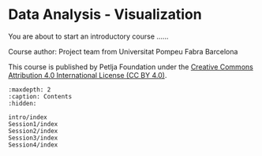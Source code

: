 ﻿---
status: exclude
alias: CoCreate_HW_Assembly_en
short_description: Collaboratively disassembling and reassembling a computer system.
long_description: >
    <p>In this course, learners will safely and collaboratively disassemble and reassemble a computer system, identify and record its components, and produce clear, accurate technical documentation of the entire process across four sessions.</p>
    <p>
    <p>This course has been developed sa part of Erasmus+ project: <a rel="license" href="https://erasmus-cocreate.petlja.org">CoCreate - Computer-Supported Collaborative Learning for Inclusive Education</a>
    </p>
    <a rel="license" href="https://creativecommons.org/licenses/by/4.0/deed.en">
    <img alt="Creative Commons License" style="border-width:0" src="https://i.creativecommons.org/l/by/4.0/88x31.png"></a>
    <br>This course was published by Petlja Foundation under the <a rel="license" href="https://creativecommons.org/licenses/by/4.0/deed.en">Creative Commons Attribution 4.0 International License (CC BY 4.0)</a>.
    </p>
will_learn:
    - Techniques and procedures for assembling and disassembling computer equipment.
    - How to work with hand tools, protective gear, and technology, using laptops and the platform correctly.
    - How to collaborate and communicate, problem-solving, teamwork, and time management skills.

needed: 
    - 1 PC/laptop per group for disassembly and assembly
    - 1 PC/laptop with Internet access per group for resources and platform
    - 1 mobile phone for taking pictures
    - 1 tool kit per group (precision screwdrivers, anti-static wrist strap, zip ties, pliers, thermal paste, anti-static brush)
    
useful:
    - Python 3.12 documentation: https://docs.python.org/3.12/
---

# Data Analysis - Visualization

You are about to start an introductory course ......

Course author: Project team from Universitat Pompeu Fabra Barcelona

This course is published by Petlja Foundation under the
[Creative Commons Attribution 4.0 International License (CC BY 4.0)](https://creativecommons.org/licenses/by/4.0/deed.sr_LATN).


```{toctree}
:maxdepth: 2
:caption: Contents
:hidden:

intro/index
Session1/index
Session2/index
Session3/index
Session4/index
